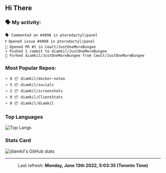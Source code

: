 ## Hi There

### 🗣 My activity:

```
🗣 Commented on #4098 in pterodactyl/panel
❗️ Opened issue #4098 in pterodactyl/panel
💪 Opened PR #1 in Cewlt/JustOneMoreBungee
⬆️ Pushed 1 commit to diamkil/JustOneMoreBungee
🍴 Forked diamkil/JustOneMoreBungee from Cewlt/JustOneMoreBungee
```

### Most Popular Repos:

```
⭐️ 8 📦 diamkil/docker-notea
⭐️ 5 📦 diamkil/socials
⭐️ 2 📦 diamkil/screenshots
⭐️ 0 📦 diamkil/ClientStats
⭐️ 0 📦 diamkil/diamkil
```

### Top Languages

![Top Langs](https://github-readme-stats.vercel.app/api/top-langs/?username=diamkil&layout=compact&langs_count=10)

### Stats Card

![diamkil's GitHub stats](https://github-readme-stats.vercel.app/api?username=diamkil&count_private=true&show_icons=true)

---

<p align="center">
  Last refresh: 
  <b>Monday, June 13th 2022, 5:03:35 (Toronto Time)</b>
</p>
